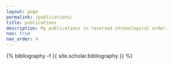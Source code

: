 ```yaml
---
layout: page
permalink: /publications/
title: publications
description: My publications in reversed chronological order.
nav: true
nav_order: 4
---
```

<!-- _pages/publications.md -->
<div class="publications">

{% bibliography -f {{ site.scholar.bibliography }} %}

</div>
